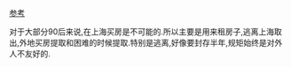 
[参考](https://zhuanlan.zhihu.com/p/163101699)

对于大部分90后来说,在上海买房是不可能的.所以主要是用来租房子,逃离上海取出,外地买房提取和困难的时候提取.特别是逃离,好像要封存半年,规矩始终是对外人不友好的.
